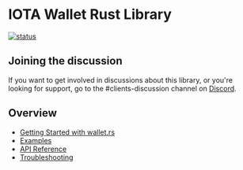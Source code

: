 # IOTA Wallet Rust Library

[![status](https://img.shields.io/badge/Status-Alpha-yellow.svg)](https://github.com/iotaledger/wallet.rs)

## Joining the discussion
If you want to get involved in discussions about this library, or you're looking for support, go to the #clients-discussion channel on [Discord](https://discord.iota.org).

## Overview

- [Getting Started with wallet.rs](getting_started.md)
- [Examples](examples.md)
- [API Reference](api_reference.md)
- [Troubleshooting](troubleshooting.md)

